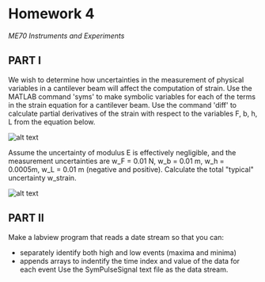 # Homework 4
*ME70 Instruments and Experiments*

## PART I
We wish to determine how uncertainties in the measurement of physical variables in a cantilever beam will affect the computation of strain. Use the MATLAB command 'syms' to make symbolic variables for each of the terms in the strain equation for a cantilever beam. Use the command 'diff' to calculate partial derivatives of the strain with respect to the variables F, b, h, L from the equation below.

![alt text](https://github.com/0xmaia/Images/blob/main/ME70_Hmwk04_Image1.jpg)

Assume the uncertainty of modulus E is effectively negligible, and the measurement uncertainties are w_F = 0.01 N, w_b = 0.01 m, w_h = 0.0005m, w_L = 0.01 m (negative and positive). Calculate the total "typical" uncertainty w_strain.

![alt text](https://github.com/0xmaia/Images/blob/main/ME70_Hmwk04_Image2.jpg)

## PART II
Make a labview program that reads a date stream so that you can:
+ separately identify both high and low events (maxima and minima)
+ appends arrays to indentify the time index and value of the data for each event
Use the SymPulseSignal text file as the data stream.
